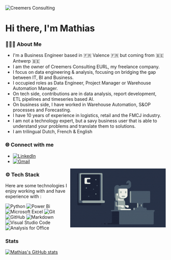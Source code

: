 ![Creemers Consulting](images/logo.png)

# Hi there, I'm Mathias

### 👨🏻‍💻 About Me

- I'm a Business Engineer based in 🇫🇷 Valence 🇫🇷 but coming from 🇧🇪 Antwerp 🇧🇪
- I am the owner of Creemers Consulting EURL, my freelance company.
- I focus on data engineering & analysis, focusing on bridging the gap between IT, BI and Business.
- I occupied roles as Data Engineer, Project Manager or Warehouse Automation Manager.
- On tech side, contributions are in data analysis, report development, ETL pipelines and timeseries based AI.
- On business side, I have worked in Warehouse Automation, S&OP processes and Forecasting.
- I have 10 years of experience in logistics, retail and the FMCJ industry.
- I am not a technology expert, but a savy business user that is able to understand your problems and translate them to solutions.
- I am trilingual Dutch, French & English

### 🌐 Connect with me

- [![LinkedIn](https://img.shields.io/badge/LinkedIn-0077B5?style=for-the-badge&logo=linkedin&logoColor=white)](https://linkedin.com/in/mcreemers)
- [![Gmail](https://img.shields.io/badge/Gmail-D14836?style=for-the-badge&logo=gmail&logoColor=white)](creemers.consulting)

<img alt="Night Coding" src="https://raw.githubusercontent.com/AVS1508/AVS1508/master/assets/Night-Coding.gif" align="right"/>

### ⚙️ Tech Stack

Here are some technologies I enjoy working with and have experience with :

![Python](https://img.shields.io/badge/-Python-05122A?style=flat&logo=Python)
![Power Bi](https://img.shields.io/badge/power_bi-F2C811?style=for-the-badge&logo=powerbi&logoColor=black)
![Microsoft Excel](https://img.shields.io/badge/Microsoft_Excel-217346?style=for-the-badge&logo=microsoft-excel&logoColor=white)
![Git](https://img.shields.io/badge/-Git-05122A?style=flat&logo=git)
![GitHub](https://img.shields.io/badge/-GitHub-05122A?style=flat&logo=github)
![Markdown](https://img.shields.io/badge/-Markdown-05122A?style=flat&logo=markdown)
![Visual Studio Code](https://img.shields.io/badge/-Visual%20Studio%20Code-05122A?style=flat&logo=visual-studio-code&logoColor=007ACC)
![Analysis for Office](https://img.shields.io/badge/SAP-0FAAFF?style=for-the-badge&logo=sap&logoColor=white)


### Stats
[![Mathias's GitHub stats](https://github-readme-stats.vercel.app/api?username=MCRE-BE)](https://github.com/MCRE-BE/github-readme-stats)

<!--
**MCRE-BE/MCRE-BE** is a ✨ _special_ ✨ repository because its `README.md` (this file) appears on your GitHub profile.

Here are some ideas to get you started:

- 🔭 I’m currently working on ...
- 🌱 I’m currently learning ...
- 👯 I’m looking to collaborate on ...
- 🤔 I’m looking for help with ...
- 💬 Ask me about ...
- 📫 How to reach me: ...
- 😄 Pronouns: ...
- ⚡ Fun fact: ...

Inspiration 
https://python.plainenglish.io/dynamic-github-profile-readme-with-python-github-actions-and-jinja2-part-one-5958c57e5c45
https://github.com/durgeshsamariya/awesome-github-profile-readme-templates/blob/master/templates/0xabdulkhalid.md
-->
